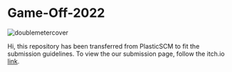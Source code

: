 # Game-Off-2022
![doublemetercover](https://github.com/Mr-DJ/Game-Off-2022/assets/28898632/694b8f92-93db-4dc0-97ef-18af3e0da8a2)


Hi, this repository has been transferred from PlasticSCM to fit the submission guidelines. To view the our submission page, follow the itch.io [link](https://nr-njn.itch.io/double-meter).
